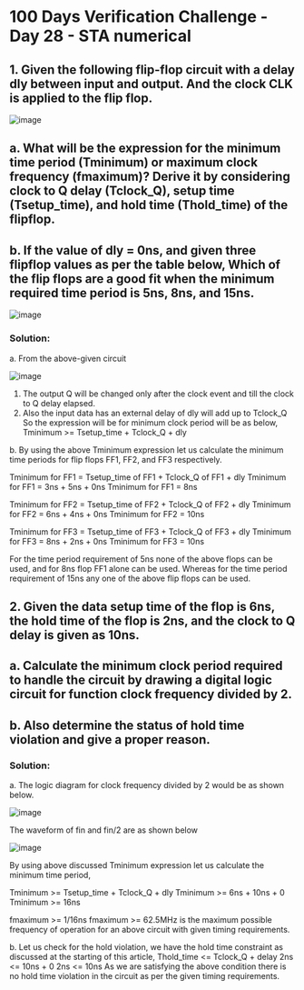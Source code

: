 # 100 Days Verification Challenge - Day 28 - STA numerical

## 1. Given the following flip-flop circuit with a delay dly between input and output. And the clock CLK is applied to the flip flop.

![image](https://github.com/harshitabhambhani/100-days-verification-challenge/assets/109619297/0e3b1dd9-07eb-4555-9152-2d5c5dc8b2da)

## a. What will be the expression for the minimum time period (Tminimum) or maximum clock frequency (fmaximum)? Derive it by considering clock to Q delay (Tclock_Q), setup time (Tsetup_time), and hold time (Thold_time) of the flipflop.
## b. If the value of dly = 0ns, and given three flipflop values as per the table below, Which of the flip flops are a good fit when the minimum required time period is 5ns, 8ns, and 15ns.

![image](https://github.com/harshitabhambhani/100-days-verification-challenge/assets/109619297/7a4cbbb5-85fa-4aae-a529-55e5d9518735)

### Solution:

a. From the above-given circuit

![image](https://github.com/harshitabhambhani/100-days-verification-challenge/assets/109619297/24ad3a0a-2cd5-44ba-b02d-1a38647e7ab9)

1. The output Q will be changed only after the clock event and till the clock to Q delay elapsed.
2. Also the input data has an external delay of dly will add up to Tclock_Q
So the expression will be for minimum clock period will be as below,
Tminimum >= Tsetup_time + Tclock_Q + dly

b. By using the above Tminimum expression let us calculate the minimum time periods for flip flops FF1, FF2, and FF3 respectively.

Tminimum for FF1 = Tsetup_time of FF1 + Tclock_Q of FF1 + dly
Tminimum for FF1 = 3ns + 5ns + 0ns
Tminimum for FF1 = 8ns

Tminimum for FF2 = Tsetup_time of FF2 + Tclock_Q of FF2 + dly
Tminimum for FF2 = 6ns + 4ns + 0ns
Tminimum for FF2 = 10ns

Tminimum for FF3 = Tsetup_time of FF3 + Tclock_Q of FF3 + dly
Tminimum for FF3 = 8ns + 2ns + 0ns
Tminimum for FF3 = 10ns

For the time period requirement of 5ns none of the above flops can be used, and for 8ns flop FF1 alone can be used. Whereas for the time period requirement of 15ns any one of the above flip flops can be used.

## 2. Given the data setup time of the flop is 6ns, the hold time of the flop is 2ns, and the clock to Q delay is given as 10ns.
## a. Calculate the minimum clock period required to handle the circuit by drawing a digital logic circuit for function clock frequency divided by 2.
## b. Also determine the status of hold time violation and give a proper reason.

### Solution:

a. The logic diagram for clock frequency divided by 2 would be as shown below.

![image](https://github.com/harshitabhambhani/100-days-verification-challenge/assets/109619297/8290b466-fed5-4b7a-a688-ab2453655339)

The waveform of fin and fin/2 are as shown below

![image](https://github.com/harshitabhambhani/100-days-verification-challenge/assets/109619297/8507387a-2986-48bf-bba5-f6e234eefed1)

By using above discussed Tminimum expression let us calculate the minimum time period,

Tminimum >= Tsetup_time + Tclock_Q + dly
Tminimum >= 6ns + 10ns + 0
Tminimum >= 16ns

fmaximum >= 1/16ns
fmaximum >= 62.5MHz is the maximum possible frequency of operation for an above circuit with given timing requirements.

b. Let us check for the hold violation, we have the hold time constraint as discussed at the starting of this article,
Thold_time <= Tclock_Q + delay
2ns <= 10ns + 0
2ns <= 10ns
As we are satisfying the above condition there is no hold time violation in the circuit as per the given timing requirements.

